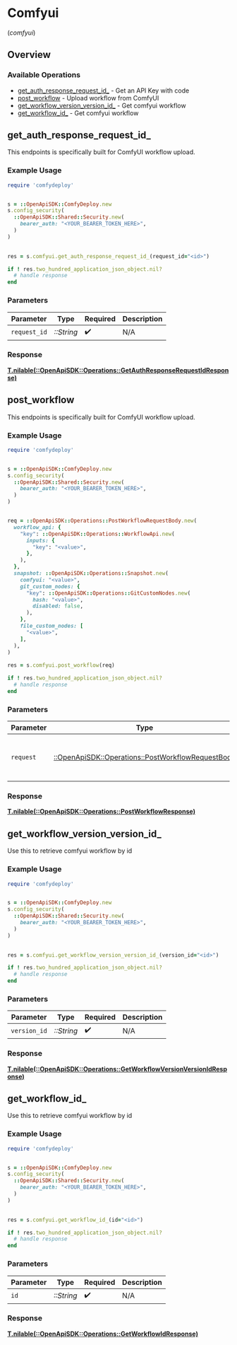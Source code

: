 # Comfyui
(*comfyui*)

## Overview

### Available Operations

* [get_auth_response_request_id_](#get_auth_response_request_id_) - Get an API Key with code
* [post_workflow](#post_workflow) - Upload workflow from ComfyUI
* [get_workflow_version_version_id_](#get_workflow_version_version_id_) - Get comfyui workflow
* [get_workflow_id_](#get_workflow_id_) - Get comfyui workflow

## get_auth_response_request_id_

This endpoints is specifically built for ComfyUI workflow upload.

### Example Usage

```ruby
require 'comfydeploy'


s = ::OpenApiSDK::ComfyDeploy.new
s.config_security(
  ::OpenApiSDK::Shared::Security.new(
    bearer_auth: "<YOUR_BEARER_TOKEN_HERE>",
  )
)

    
res = s.comfyui.get_auth_response_request_id_(request_id="<id>")

if ! res.two_hundred_application_json_object.nil?
  # handle response
end

```

### Parameters

| Parameter          | Type               | Required           | Description        |
| ------------------ | ------------------ | ------------------ | ------------------ |
| `request_id`       | *::String*         | :heavy_check_mark: | N/A                |

### Response

**[T.nilable(::OpenApiSDK::Operations::GetAuthResponseRequestIdResponse)](../../models/operations/getauthresponserequestidresponse.md)**



## post_workflow

This endpoints is specifically built for ComfyUI workflow upload.

### Example Usage

```ruby
require 'comfydeploy'


s = ::OpenApiSDK::ComfyDeploy.new
s.config_security(
  ::OpenApiSDK::Shared::Security.new(
    bearer_auth: "<YOUR_BEARER_TOKEN_HERE>",
  )
)


req = ::OpenApiSDK::Operations::PostWorkflowRequestBody.new(
  workflow_api: {
    "key": ::OpenApiSDK::Operations::WorkflowApi.new(
      inputs: {
        "key": "<value>",
      },
    ),
  },
  snapshot: ::OpenApiSDK::Operations::Snapshot.new(
    comfyui: "<value>",
    git_custom_nodes: {
      "key": ::OpenApiSDK::Operations::GitCustomNodes.new(
        hash: "<value>",
        disabled: false,
      ),
    },
    file_custom_nodes: [
      "<value>",
    ],
  ),
)
    
res = s.comfyui.post_workflow(req)

if ! res.two_hundred_application_json_object.nil?
  # handle response
end

```

### Parameters

| Parameter                                                                                               | Type                                                                                                    | Required                                                                                                | Description                                                                                             |
| ------------------------------------------------------------------------------------------------------- | ------------------------------------------------------------------------------------------------------- | ------------------------------------------------------------------------------------------------------- | ------------------------------------------------------------------------------------------------------- |
| `request`                                                                                               | [::OpenApiSDK::Operations::PostWorkflowRequestBody](../../models/operations/postworkflowrequestbody.md) | :heavy_check_mark:                                                                                      | The request object to use for the request.                                                              |

### Response

**[T.nilable(::OpenApiSDK::Operations::PostWorkflowResponse)](../../models/operations/postworkflowresponse.md)**



## get_workflow_version_version_id_

Use this to retrieve comfyui workflow by id

### Example Usage

```ruby
require 'comfydeploy'


s = ::OpenApiSDK::ComfyDeploy.new
s.config_security(
  ::OpenApiSDK::Shared::Security.new(
    bearer_auth: "<YOUR_BEARER_TOKEN_HERE>",
  )
)

    
res = s.comfyui.get_workflow_version_version_id_(version_id="<id>")

if ! res.two_hundred_application_json_object.nil?
  # handle response
end

```

### Parameters

| Parameter          | Type               | Required           | Description        |
| ------------------ | ------------------ | ------------------ | ------------------ |
| `version_id`       | *::String*         | :heavy_check_mark: | N/A                |

### Response

**[T.nilable(::OpenApiSDK::Operations::GetWorkflowVersionVersionIdResponse)](../../models/operations/getworkflowversionversionidresponse.md)**



## get_workflow_id_

Use this to retrieve comfyui workflow by id

### Example Usage

```ruby
require 'comfydeploy'


s = ::OpenApiSDK::ComfyDeploy.new
s.config_security(
  ::OpenApiSDK::Shared::Security.new(
    bearer_auth: "<YOUR_BEARER_TOKEN_HERE>",
  )
)

    
res = s.comfyui.get_workflow_id_(id="<id>")

if ! res.two_hundred_application_json_object.nil?
  # handle response
end

```

### Parameters

| Parameter          | Type               | Required           | Description        |
| ------------------ | ------------------ | ------------------ | ------------------ |
| `id`               | *::String*         | :heavy_check_mark: | N/A                |

### Response

**[T.nilable(::OpenApiSDK::Operations::GetWorkflowIdResponse)](../../models/operations/getworkflowidresponse.md)**

